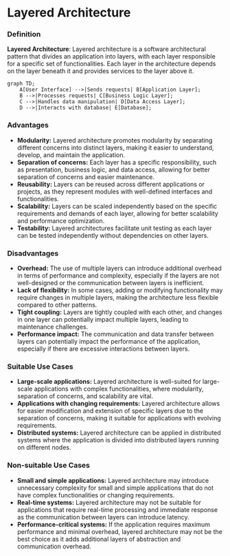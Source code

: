 # Layered Architecture

### Definition

**Layered Architecture**: Layered architecture is a software architectural pattern that divides an application into layers, with each layer responsible for a specific set of functionalities. Each layer in the architecture depends on the layer beneath it and provides services to the layer above it.

```mermaid
graph TD;
    A[User Interface] -->|Sends requests| B[Application Layer];
    B -->|Processes requests| C[Business Logic Layer];
    C -->|Handles data manipulation| D[Data Access Layer];
    D -->|Interacts with database| E[Database];

```

### **Advantages**

* **Modularity:** Layered architecture promotes modularity by separating different concerns into distinct layers, making it easier to understand, develop, and maintain the application.
* **Separation of concerns:** Each layer has a specific responsibility, such as presentation, business logic, and data access, allowing for better separation of concerns and easier maintenance.
* **Reusability:** Layers can be reused across different applications or projects, as they represent modules with well-defined interfaces and functionalities.
* **Scalability:** Layers can be scaled independently based on the specific requirements and demands of each layer, allowing for better scalability and performance optimization.
* **Testability:** Layered architectures facilitate unit testing as each layer can be tested independently without dependencies on other layers.

### **Disadvantages**

* **Overhead:** The use of multiple layers can introduce additional overhead in terms of performance and complexity, especially if the layers are not well-designed or the communication between layers is inefficient.
* **Lack of flexibility:** In some cases, adding or modifying functionality may require changes in multiple layers, making the architecture less flexible compared to other patterns.
* **Tight coupling:** Layers are tightly coupled with each other, and changes in one layer can potentially impact multiple layers, leading to maintenance challenges.
* **Performance impact:** The communication and data transfer between layers can potentially impact the performance of the application, especially if there are excessive interactions between layers.

### **Suitable Use Cases**

* **Large-scale applications:** Layered architecture is well-suited for large-scale applications with complex functionalities, where modularity, separation of concerns, and scalability are vital.
* **Applications with changing requirements:** Layered architecture allows for easier modification and extension of specific layers due to the separation of concerns, making it suitable for applications with evolving requirements.
* **Distributed systems:** Layered architecture can be applied in distributed systems where the application is divided into distributed layers running on different nodes.

### **Non-suitable Use Cases**

* **Small and simple applications:** Layered architecture may introduce unnecessary complexity for small and simple applications that do not have complex functionalities or changing requirements.
* **Real-time systems:** Layered architecture may not be suitable for applications that require real-time processing and immediate response as the communication between layers can introduce latency.
* **Performance-critical systems:** If the application requires maximum performance and minimal overhead, layered architecture may not be the best choice as it adds additional layers of abstraction and communication overhead.

